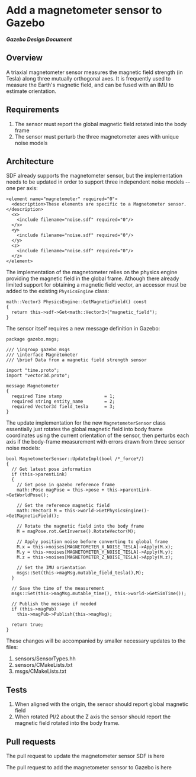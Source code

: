 # Add a magnetometer sensor to Gazebo
***Gazebo Design Document***

## Overview 

A triaxial magnetometer sensor measures the magnetic field strength (in Tesla) 
along three mutually orthogonal axes. It is frequently used to measure the 
Earth's magnetic field, and can be fused with an IMU to estimate orientation.
 
## Requirements

1. The sensor must report the global magnetic field rotated into the body frame
1. The sensor must perturb the three magnetometer axes with unique noise models

## Architecture

SDF already supports the magnetometer sensor, but the implementation needs to be
updated in order to support three independent noise models -- one per axis:

```
<element name="magnetometer" required="0">
  <description>These elements are specific to a Magnetometer sensor.</description>
  <x>
    <include filename="noise.sdf" required="0"/>
  </x>
  <y>
    <include filename="noise.sdf" required="0"/>
  </y>
  <z>
    <include filename="noise.sdf" required="0"/>
  </z>
</element>
```

The implementation of the magnetometer relies on the physics engine providing
the magnetic field in the global frame. Athough there already limited support 
for obtaining a magnetic field vector, an accessor must be added to the
existing ```PhysicsEngine``` class:

```
math::Vector3 PhysicsEngine::GetMagneticField() const
{
  return this->sdf->Get<math::Vector3>("magnetic_field");
}
```

The sensor itself requires a new message definition in Gazebo:

```
package gazebo.msgs;

/// \ingroup gazebo_msgs
/// \interface Magnetometer
/// \brief Data from a magnetic field strength sensor

import "time.proto";
import "vector3d.proto";

message Magnetometer
{
  required Time stamp                = 1;
  required string entity_name        = 2;
  required Vector3d field_tesla      = 3;
}
```

The update implementation for the new ```MagnetometerSensor``` class essentially
just rotates the global magnetic field into body frame coordinates using the
current orientation of the sensor, then perturbs each axis if the body-frame 
measurement with errors drawn from three sensor noise models:

```
bool MagnetometerSensor::UpdateImpl(bool /*_force*/)
{
  // Get latest pose information
  if (this->parentLink)
  {
    // Get pose in gazebo reference frame
    math::Pose magPose = this->pose + this->parentLink->GetWorldPose();

    // Get the reference magnetic field
    math::Vector3 M = this->world->GetPhysicsEngine()->GetMagneticField();

    // Rotate the magnetic field into the body frame
    M = magPose.rot.GetInverse().RotateVector(M);

    // Apply position noise before converting to global frame
    M.x = this->noises[MAGNETOMETER_X_NOISE_TESLA]->Apply(M.x);
    M.y = this->noises[MAGNETOMETER_Y_NOISE_TESLA]->Apply(M.y);
    M.z = this->noises[MAGNETOMETER_Z_NOISE_TESLA]->Apply(M.z);

    // Set the IMU orientation
    msgs::Set(this->magMsg.mutable_field_tesla(),M);
  }

  // Save the time of the measurement
  msgs::Set(this->magMsg.mutable_time(), this->world->GetSimTime());

  // Publish the message if needed
  if (this->magPub)
    this->magPub->Publish(this->magMsg);

  return true;
}
```
These changes will be accompanied by smaller necessary updates to the files:

1. sensors/SensorTypes.hh
2. sensors/CMakeLists.txt
2. msgs/CMakeLists.txt

## Tests ##

1. When aligned with the origin, the sensor should report global magnetic field
2. When rotated PI/2 about the Z axis the sensor should report the magnetic
   field rotated into the body frame.

## Pull requests ##

The pull request to update the magnetometer sensor SDF is here

The pull request to add the magnetometer sensor to Gazebo is here